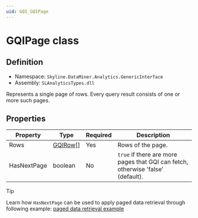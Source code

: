 ```yaml
---
uid: GQI_GQIPage
---
```


# GQIPage class

## Definition

- Namespace: `Skyline.DataMiner.Analytics.GenericInterface`
- Assembly: `SLAnalyticsTypes.dll`

Represents a single page of rows. Every query result consists of one or more such pages.

## Properties

| Property | Type | Required | Description |
| -------- | ---- | -------- | ----------- |
| Rows | [GQIRow](xref:GQI_GQIRow)[] | Yes | Rows of the page. |
| HasNextPage | boolean  | No | `true` if there are more pages that GQI can fetch, otherwise 'false' (default). |

> [!TIP]
> Learn how `HasNextPage` can be used to apply paged data retrieval through following example: [paged data retrieval example](xref:GQI_IGQIDataSource#paged-data-retrieval)